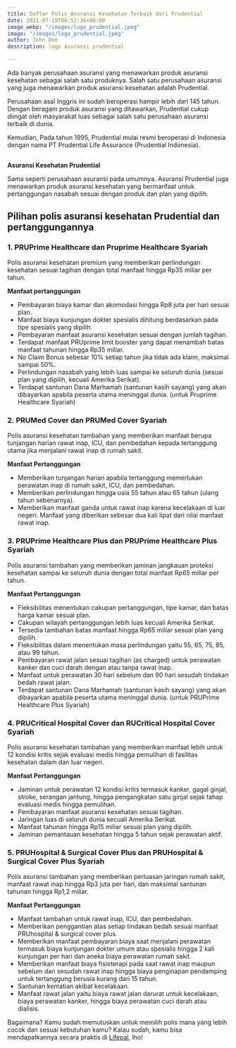 ```yaml
---
title: Daftar Polis Asuransi Kesehatan Terbaik dari Prudential
date: 2021-07-19T06:52:36+00:00
image_webp: "/images/logo_prudential.jpeg"
image: "/images/logo_prudential.jpeg"
author: John Doe
description: logo asuransi prudential

---
```

Ada banyak perusahaan asuransi yang menawarkan produk asuransi kesehatan sebagai salah satu produknya. Salah satu perusahaan asuransi yang juga menawarkan produk asuransi kesehatan adalah Prudential.

Perusahaan asal Inggris ini sudah beroperasi hampir lebih dari 145 tahun. Dengan beragam produk asuransi yang ditawarkan, Prudential cukup diingat oleh masyarakat luas sebagai salah satu perusahaan asuransi terbaik di dunia.

Kemudian, Pada tahun 1995, Prudential mulai resmi beroperasi di Indonesia dengan nama PT Prudential Life Assurance (Prudential Indonesia).

##   
**Asuransi Kesehatan Prudential**

Sama seperti perusahaan asuransi pada umumnya. Asuransi Prudential juga menawarkan produk asuransi kesehatan yang bermanfaat untuk pertanggungan nasabah sesuai dengan produk dan plan yang dipilih.

## **Pilihan polis asuransi kesehatan Prudential dan pertanggungannya**

### **1. PRUPrime Healthcare dan Pruprime Healthcare Syariah**

Polis asuransi kesehatan premium yang memberikan perlindungan kesehatan sesuai tagihan dengan total manfaat hingga Rp35 miliar per tahun.

**Manfaat pertanggungan**

* Pembayaran biaya kamar dan akomodasi hingga Rp8 juta per hari sesuai plan.
* Manfaat biaya kunjungan dokter spesialis dihitung berdasarkan pada tipe spesialis yang dipilih.
* Pembayaran manfaat asuransi kesehatan sesuai dengan jumlah tagihan.
* Terdapat manfaat PRUprime limit booster yang dapat menambah batas manfaat tahunan hingga Rp35 miliar.
* No Claim Bonus sebesar 10% setiap tahun jika tidak ada klaim, maksimal sampai 50%.
* Perlindungan nasabah yang lebih luas sampai ke seluruh dunia (sesuai plan yang dipilih, kecuali Amerika Serikat).
* Terdapat santunan Dana Marhamah (santunan kasih sayang) yang akan dibayarkan apabila peserta utama meninggal dunia. (untuk Pruprime Healthcare Syariah)

### **2. PRUMed Cover dan PRUMed Cover Syariah**

Polis asuransi kesehatan tambahan yang memberikan manfaat berupa tunjangan harian rawat inap, ICU, dan pembedahan kepada tertanggung utama jika menjalani rawat inap di rumah sakit.

**Manfaat Pertanggungan**

* Memberikan tunjangan harian apabila tertanggung memerlukan perawatan inap di rumah sakit, ICU, dan pembedahan.
* Memberikan perlindungan hingga usia 55 tahun atau 65 tahun (ulang tahun sebenarnya).
* Memberikan manfaat ganda untuk rawat inap karena kecelakaan di luar negeri. Manfaat yang diberikan sebesar dua kali lipat dari nilai manfaat rawat inap.

### **3. PRUPrime Healthcare Plus dan PRUPrime Healthcare Plus Syariah**

Polis asuransi tambahan yang memberikan jaminan jangkauan proteksi kesehatan sampai ke seluruh dunia dengan total manfaat Rp65 miliar per tahun.

**Manfaat Pertanggungan**

* Fleksibilitas menentukan cakupan pertanggungan, tipe kamar, dan batas harga kamar sesuai plan.
* Cakupan wilayah pertanggungan lebih luas kecuali Amerika Serikat.
* Tersedia tambahan batas manfaat hingga Rp65 miliar sesuai plan yang dipilih.
* Fleksibilitas dalam menentukan masa perlindungan yaitu 55, 65, 75, 85, atau 99 tahun.
* Pembayaran rawat jalan sesuai tagihan (as charged) untuk perawatan kanker dan cuci darah dengan atau tanpa rawat inap.
* Manfaat untuk perawatan 30 hari sebelum dan 90 hari sesudah tindakan bedah rawat jalan.
* Terdapat santunan Dana Marhamah (santunan kasih sayang) yang akan dibayarkan apabila peserta utama meninggal dunia. (untuk PRUPrime Healthcare Plus Syariah)

### **4. PRUCritical Hospital Cover dan RUCritical Hospital Cover Syariah**

Polis asuransi kesehatan tambahan yang memberikan manfaat lebih untuk 12 kondisi kritis sejak evaluasi medis hingga pemulihan di fasilitas kesehatan dalam dan luar negeri.

**Manfaat Pertanggungan**

* Jaminan untuk perawatan 12 kondisi kritis termasuk kanker, gagal ginjal, stroke, serangan jantung, hingga pengangkatan satu ginjal sejak tahap evaluasi medis hingga pemulihan.
* Pembayaran manfaat asuransi kesehatan sesuai tagihan.
* Jaringan luas di seluruh dunia kecuali Amerika Serikat.
* Manfaat tahunan hingga Rp15 miliar sesuai plan yang dipilih.
* Jaminan pemantauan kesehatan hingga 5 tahun sejak perawatan aktif.

### **5. PRUHospital & Surgical Cover Plus dan PRUHospital & Surgical Cover Plus Syariah**

Polis asuransi tambahan yang memberikan perluasan jaringan rumah sakit, manfaat rawat inap hingga Rp3 juta per hari, dan maksimal santunan tahunan hingga Rp1,2 miliar.

**Manfaat Pertanggungan**

* Manfaat tambahan untuk rawat inap, ICU, dan pembedahan.
* Memberikan penggantian atas setiap tindakan bedah sesuai manfaat PRUhospital & surgical cover plus.
* Memberikan manfaat pembayaran biaya saat menjalani perawatan termasuk biaya kunjungan dokter umum atau spesialis hingga 2 kali kunjungan per hari dan aneka biaya perawatan rumah sakit.
* Memberikan manfaat biaya fisioterapi pada saat rawat inap maupun sebelum dan sesudah rawat inap hingga biaya penginapan pendamping untuk tertanggung berusia kurang dari 15 tahun.
* Santunan kematian akibat kecelakaan.
* Manfaat rawat jalan yaitu biaya rawat jalan darurat untuk kecelakaan, biaya perawatan kanker, hingga biaya perawatan cuci darah atau dialisis.

Bagaimana? Kamu sudah memutuskan untuk memilih polis mana yang lebih cocok dan sesuai kebutuhan kamu? Kalau sudah, kamu bisa mendapatkannya secara praktis di [Lifepal](https://lifepal.co.id/), lho!